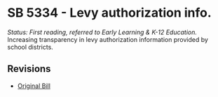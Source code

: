 # SB 5334 - Levy authorization info.
*Status: First reading, referred to Early Learning & K-12 Education.*
Increasing transparency in levy authorization information provided by school districts.

## Revisions
* [Original Bill](1/)